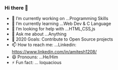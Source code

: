 ### Hi there 👋

- 🔭 I’m currently working on ...Programming Skills
- 🌱 I’m currently learning ...Web Dev & C Language
- 🤔 I’m looking for help with ...HTML,CSS,js
- 💬 Ask me about ...Anything
- 🥅 2020 Goals: Contribute to Open Source projects
- 📫 How to reach me: ...Linkedin: https://www.linkedin.com/in/amitesh1208/
- 😄 Pronouns: ...He/Him
- ⚡ Fun fact: ... loquacious

